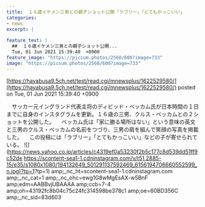 ```yaml
---
title:  １６歳イケメン三男との親子ショット公開「ラブリー」「とてもかっこいい」  
categories:
- news
excerpt: |
  
feature_text: |
  ##  １６歳イケメン三男との親子ショット公開...
  Tue, 01 Jun 2021 15:39:40  +0900
feature_image: "https://picsum.photos/2560/600?image=733"
image: "https://picsum.photos/2560/600?image=733"
---
```


[https://hayabusa9.5ch.net/test/read.cgi/mnewsplus/1622529580/](https://hayabusa9.5ch.net/test/read.cgi/mnewsplus/1622529580/)
posted on Tue, 01 Jun 2021 15:39:40  +0900

<!--more-->

　サッカー元イングランド代表主将のディビッド・ベッカム氏が日本時間の１日までに自身のインスタグラムを更新。１６歳の三男、クルス・ベッカムとの２ショットを公開した。 　ベッカム氏は「家に勝る場所はない」という意味の英文と三男のクルス・ベッカムの名前をつづり、三男の肩を組んで笑顔の写真を掲載した。 　この投稿には「ラブリー」「とてもかっこいい」などの子が寄せられている。 ![](https://news.yahoo.co.jp/articles/c4319ef0a53230f2b5c177c8d539dd51ff9c52de [https://scontent-sea1-1.cdninstagram.com/v/t51.2885-15/e35/s1080x1080/194132649_501291137592469_6156194706660552599_n.jpg)?tp=1](https://scontent-sea1-1.cdninstagram.com/v/t51.2885-15/e35/s1080x1080/194132649_501291137592469_6156194706660552599_n.jpg)?tp=1) amp;_nc_ht=scontent-sea1-1.cdninstagram.com amp;_nc_cat=1 amp;_nc_ohc=ewg1G8wMgEsAX-w5BnF amp;edm=AABBvjUBAAAA amp;ccb=7-4 amp;oh=43192fc8b04c75c24fc314598be378c1 amp;oe=60BD356C amp;_nc_sid=83d603
